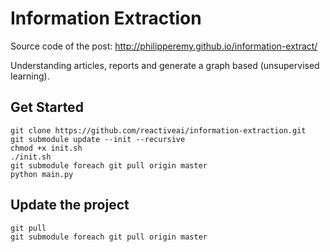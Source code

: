 # Information Extraction

Source code of the post: http://philipperemy.github.io/information-extract/

Understanding articles, reports and generate a graph based (unsupervised learning).

## Get Started

```
git clone https://github.com/reactiveai/information-extraction.git
git submodule update --init --recursive
chmod +x init.sh
./init.sh
git submodule foreach git pull origin master
python main.py
```

## Update the project

```
git pull
git submodule foreach git pull origin master
```
